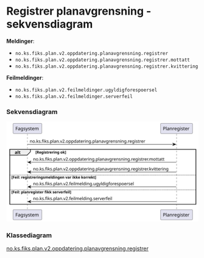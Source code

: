 # Registrer planavgrensning - sekvensdiagram

**Meldinger**:
- `no.ks.fiks.plan.v2.oppdatering.planavgrensning.registrer`
- `no.ks.fiks.plan.v2.oppdatering.planavgrensning.registrer.mottatt`
- `no.ks.fiks.plan.v2.oppdatering.planavgrensning.registrer.kvittering`

**Feilmeldinger**:
- `no.ks.fiks.plan.v2.feilmeldinger.ugyldigforespoersel`
- `no.ks.fiks.plan.v2.feilmeldinger.serverfeil`

### Sekvensdiagram
![sekvensdiagram](sequence-diagram.svg)


### Klassediagram

[no.ks.fiks.plan.v2.oppdatering.planavgrensning.registrer](./../../ClassDiagrams/no.ks.fiks.plan.v2.oppdatering.planavgrensning.registrer/README.md)
